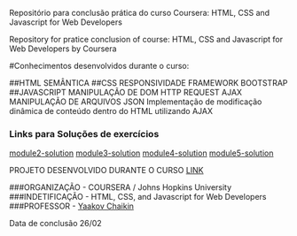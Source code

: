 Repositório para conclusão prática do curso Coursera: HTML, CSS and Javascript for Web Developers

Repository for pratice conclusion of course: HTML, CSS and Javascript for Web Developers by Coursera

#Conhecimentos desenvolvidos durante o curso:

##HTML
	SEMÂNTICA
##CSS
	RESPONSIVIDADE
	FRAMEWORK BOOTSTRAP
##JAVASCRIPT
	MANIPULAÇÃO DE DOM
	HTTP REQUEST
	AJAX
	MANIPULAÇÃO DE ARQUIVOS JSON
	Implementação de modificação dinâmica de conteúdo dentro do HTML utilizando AJAX

### Links para Soluções de exercícios

[module2-solution](https://leanfj.github.io/Coursera-HTML-CSS-and-Javascript-for-Web-Developers/module2-solution/)
[module3-solution](https://leanfj.github.io/Coursera-HTML-CSS-and-Javascript-for-Web-Developers/module3-solution/)
[module4-solution](https://leanfj.github.io/Coursera-HTML-CSS-and-Javascript-for-Web-Developers/module4-solution/harder/)
[module5-solution](https://leanfj.github.io/Coursera-HTML-CSS-and-Javascript-for-Web-Developers/module5-solution/)

 PROJETO DESENVOLVIDO DURANTE O CURSO [LINK](https://leanfj.github.io/Coursera-HTML-CSS-and-Javascript-for-Web-Developers/site/)

###ORGANIZAÇÃO - COURSERA / Johns Hopkins University
###INDETIFICAÇÃO - HTML, CSS, and Javascript for Web Developers
###PROFESSOR - [Yaakov Chaikin](https://www.coursera.org/instructor/yaakov-chaikin)

Data de conclusão 26/02
